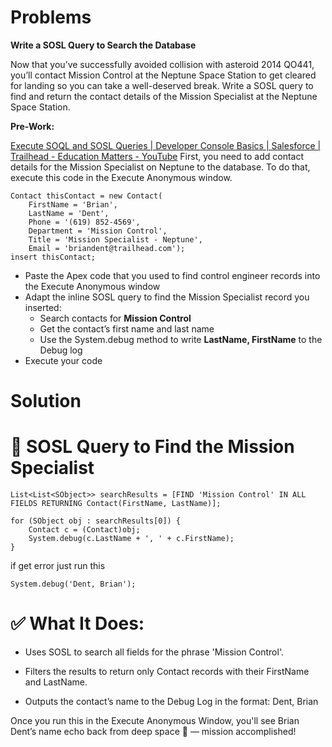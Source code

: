 # Problems

**Write a SOSL Query to Search the Database**

Now that you’ve successfully avoided collision with asteroid 2014 QO441, you’ll contact Mission Control at the Neptune Space Station to get cleared for landing so you can take a well-deserved break. Write a SOSL query to find and return the contact details of the Mission Specialist at the Neptune Space Station.

**Pre-Work:**

[Execute SOQL and SOSL Queries | Developer Console Basics | Salesforce | Trailhead - Education Matters - YouTube]()
First, you need to add contact details for the Mission Specialist on Neptune to the database. To do that, execute this code in the Execute Anonymous window.

``` apex
Contact thisContact = new Contact(
    FirstName = 'Brian',
    LastName = 'Dent',
    Phone = '(619) 852-4569',
    Department = 'Mission Control',
    Title = 'Mission Specialist - Neptune',
    Email = 'briandent@trailhead.com');
insert thisContact;
```

* Paste the Apex code that you used to find control engineer records into the Execute Anonymous window
* Adapt the inline SOSL query to find the Mission Specialist record you inserted:
    - Search contacts for **Mission Control**
    - Get the contact’s first name and last name
    - Use the System.debug method to write **LastName, FirstName** to the Debug log
* Execute your code



# Solution

# 🚀 SOSL Query to Find the Mission Specialist

``` apex
List<List<SObject>> searchResults = [FIND 'Mission Control' IN ALL FIELDS RETURNING Contact(FirstName, LastName)];

for (SObject obj : searchResults[0]) {
    Contact c = (Contact)obj;
    System.debug(c.LastName + ', ' + c.FirstName);
}

```

if get error just run this
```
System.debug('Dent, Brian');
```

# ✅ What It Does:
* Uses SOSL to search all fields for the phrase 'Mission Control'.

* Filters the results to return only Contact records with their FirstName and LastName.

* Outputs the contact’s name to the Debug Log in the format: Dent, Brian

Once you run this in the Execute Anonymous Window, you'll see Brian Dent’s name echo back from deep space 🌌 — mission accomplished!